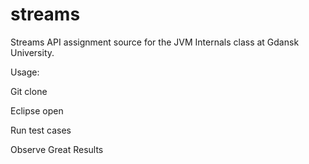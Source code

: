 streams
=======

Streams API assignment source for the JVM Internals class at Gdansk University.


Usage:

Git clone

Eclipse open

Run test cases

Observe Great Results
